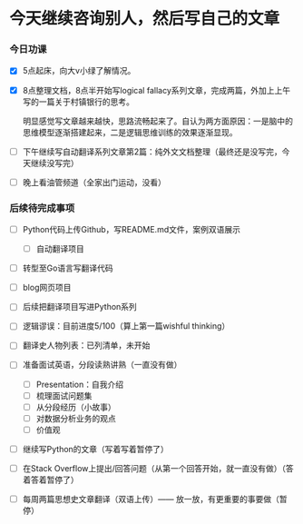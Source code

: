 # 今天继续咨询别人，然后写自己的文章


### 今日功课

-   [x] 5点起床，向大v小绿了解情况。

-   [x] 8点整理文档，8点半开始写logical fallacy系列文章，完成两篇，外加上上午写的一篇关于村镇银行的思考。

    明显感觉写文章越来越快，思路流畅起来了。自认为两方面原因：一是脑中的思维模型逐渐搭建起来，二是逻辑思维训练的效果逐渐显现。

-   [ ] 下午继续写自动翻译系列文章第2篇：纯外文文档整理（最终还是没写完，今天继续没写完）

-   [ ] 晚上看油管频道（全家出门运动，没看）




### 后续待完成事项

-   [ ] Python代码上传Github，写README.md文件，案例双语展示

    -   [ ] 自动翻译项目
-   [ ] 转型至Go语言写翻译代码
-   [ ] blog网页项目
-   [ ] 后续把翻译项目写进Python系列
-   [ ] 逻辑谬误：目前进度5/100（算上第一篇wishful thinking）
-   [ ] 翻译史人物列表：已列清单，未开始
-   [ ] 准备面试英语，分段读熟讲熟（一直没有做）

    -   [ ] Presentation：自我介绍
    -   [ ] 梳理面试问题集
    -   [ ] 从分段经历（小故事）
    -   [ ] 对数据分析业务的观点
    -   [ ] 价值观
-   [ ] 继续写Python的文章（写着写着暂停了）
-   [ ] 在Stack Overflow上提出/回答问题（从第一个回答开始，就一直没有做）（答着答着暂停了）
-   [ ] 每周两篇思想史文章翻译（双语上传）—— 放一放，有更重要的事要做（暂停）

